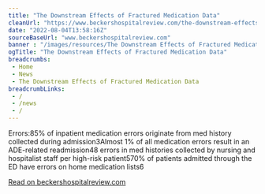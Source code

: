 ```yaml
--- 
title: "The Downstream Effects of Fractured Medication Data"
cleanUrl: "https://www.beckershospitalreview.com/the-downstream-effects-of-fractured-medication-data.html"
date: "2022-08-04T13:58:16Z"
sourceBaseUrl: "www.beckershospitalreview.com"
banner : "/images/resources/The Downstream Effects of Fractured Medication Data.jpg"
ogTitle: "The Downstream Effects of Fractured Medication Data"
breadcrumbs:
 - Home
 - News
 - The Downstream Effects of Fractured Medication Data
breadcrumbLinks:
 - / 
 - /news
 - / 
---
```

Errors:85% of inpatient medication errors originate from med history collected during admission3Almost 1% of all medication errors result in an ADE-related readmission48 errors in med histories collected by nursing and hospitalist staff per high-risk patient570% of patients admitted through the ED have errors on home medication lists6  
  
[Read on beckershospitalreview.com](https://www.beckershospitalreview.com/the-downstream-effects-of-fractured-medication-data.html)
